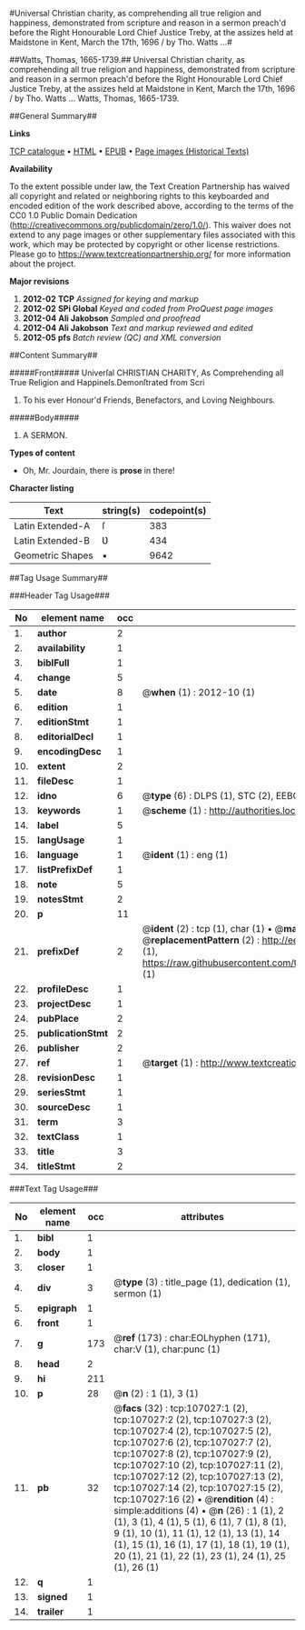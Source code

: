 #Universal Christian charity, as comprehending all true religion and happiness, demonstrated from scripture and reason in a sermon preach'd before the Right Honourable Lord Chief Justice Treby, at the assizes held at Maidstone in Kent, March the 17th, 1696 / by Tho. Watts ...#

##Watts, Thomas, 1665-1739.##
Universal Christian charity, as comprehending all true religion and happiness, demonstrated from scripture and reason in a sermon preach'd before the Right Honourable Lord Chief Justice Treby, at the assizes held at Maidstone in Kent, March the 17th, 1696 / by Tho. Watts ...
Watts, Thomas, 1665-1739.

##General Summary##

**Links**

[TCP catalogue](http://www.ota.ox.ac.uk/tcp/)  • 
[HTML](http://tei.it.ox.ac.uk/tcp/Texts-HTML/free/A65/A65324.html)  • 
[EPUB](http://tei.it.ox.ac.uk/tcp/Texts-EPUB/free/A65/A65324.epub) • 
[Page images (Historical Texts)](https://historicaltexts.jisc.ac.uk/eebo-18198919e)

**Availability**

To the extent possible under law, the Text Creation Partnership has waived all copyright and related or neighboring rights to this keyboarded and encoded edition of the work described above, according to the terms of the CC0 1.0 Public Domain Dedication (http://creativecommons.org/publicdomain/zero/1.0/). This waiver does not extend to any page images or other supplementary files associated with this work, which may be protected by copyright or other license restrictions. Please go to https://www.textcreationpartnership.org/ for more information about the project.

**Major revisions**

1. __2012-02__ __TCP__ *Assigned for keying and markup*
1. __2012-02__ __SPi Global__ *Keyed and coded from ProQuest page images*
1. __2012-04__ __Ali Jakobson__ *Sampled and proofread*
1. __2012-04__ __Ali Jakobson__ *Text and markup reviewed and edited*
1. __2012-05__ __pfs__ *Batch review (QC) and XML conversion*

##Content Summary##

#####Front#####
Univerſal CHRISTIAN CHARITY, As Comprehending all True Religion and Happineſs.Demonſtrated from Scri
1. To his ever Honour'd Friends, Benefactors, and Loving Neighbours.

#####Body#####

1. A SERMON.

**Types of content**

  * Oh, Mr. Jourdain, there is **prose** in there!

**Character listing**


|Text|string(s)|codepoint(s)|
|---|---|---|
|Latin Extended-A|ſ|383|
|Latin Extended-B|Ʋ|434|
|Geometric Shapes|▪|9642|

##Tag Usage Summary##

###Header Tag Usage###

|No|element name|occ|attributes|
|---|---|---|---|
|1.|__author__|2||
|2.|__availability__|1||
|3.|__biblFull__|1||
|4.|__change__|5||
|5.|__date__|8| @__when__ (1) : 2012-10 (1)|
|6.|__edition__|1||
|7.|__editionStmt__|1||
|8.|__editorialDecl__|1||
|9.|__encodingDesc__|1||
|10.|__extent__|2||
|11.|__fileDesc__|1||
|12.|__idno__|6| @__type__ (6) : DLPS (1), STC (2), EEBO-CITATION (1), OCLC (1), VID (1)|
|13.|__keywords__|1| @__scheme__ (1) : http://authorities.loc.gov/ (1)|
|14.|__label__|5||
|15.|__langUsage__|1||
|16.|__language__|1| @__ident__ (1) : eng (1)|
|17.|__listPrefixDef__|1||
|18.|__note__|5||
|19.|__notesStmt__|2||
|20.|__p__|11||
|21.|__prefixDef__|2| @__ident__ (2) : tcp (1), char (1)  •  @__matchPattern__ (2) : ([0-9\-]+):([0-9IVX]+) (1), (.+) (1)  •  @__replacementPattern__ (2) : http://eebo.chadwyck.com/downloadtiff?vid=$1&page=$2 (1), https://raw.githubusercontent.com/textcreationpartnership/Texts/master/tcpchars.xml#$1 (1)|
|22.|__profileDesc__|1||
|23.|__projectDesc__|1||
|24.|__pubPlace__|2||
|25.|__publicationStmt__|2||
|26.|__publisher__|2||
|27.|__ref__|1| @__target__ (1) : http://www.textcreationpartnership.org/docs/. (1)|
|28.|__revisionDesc__|1||
|29.|__seriesStmt__|1||
|30.|__sourceDesc__|1||
|31.|__term__|3||
|32.|__textClass__|1||
|33.|__title__|3||
|34.|__titleStmt__|2||


###Text Tag Usage###

|No|element name|occ|attributes|
|---|---|---|---|
|1.|__bibl__|1||
|2.|__body__|1||
|3.|__closer__|1||
|4.|__div__|3| @__type__ (3) : title_page (1), dedication (1), sermon (1)|
|5.|__epigraph__|1||
|6.|__front__|1||
|7.|__g__|173| @__ref__ (173) : char:EOLhyphen (171), char:V (1), char:punc (1)|
|8.|__head__|2||
|9.|__hi__|211||
|10.|__p__|28| @__n__ (2) : 1 (1), 3 (1)|
|11.|__pb__|32| @__facs__ (32) : tcp:107027:1 (2), tcp:107027:2 (2), tcp:107027:3 (2), tcp:107027:4 (2), tcp:107027:5 (2), tcp:107027:6 (2), tcp:107027:7 (2), tcp:107027:8 (2), tcp:107027:9 (2), tcp:107027:10 (2), tcp:107027:11 (2), tcp:107027:12 (2), tcp:107027:13 (2), tcp:107027:14 (2), tcp:107027:15 (2), tcp:107027:16 (2)  •  @__rendition__ (4) : simple:additions (4)  •  @__n__ (26) : 1 (1), 2 (1), 3 (1), 4 (1), 5 (1), 6 (1), 7 (1), 8 (1), 9 (1), 10 (1), 11 (1), 12 (1), 13 (1), 14 (1), 15 (1), 16 (1), 17 (1), 18 (1), 19 (1), 20 (1), 21 (1), 22 (1), 23 (1), 24 (1), 25 (1), 26 (1)|
|12.|__q__|1||
|13.|__signed__|1||
|14.|__trailer__|1||
